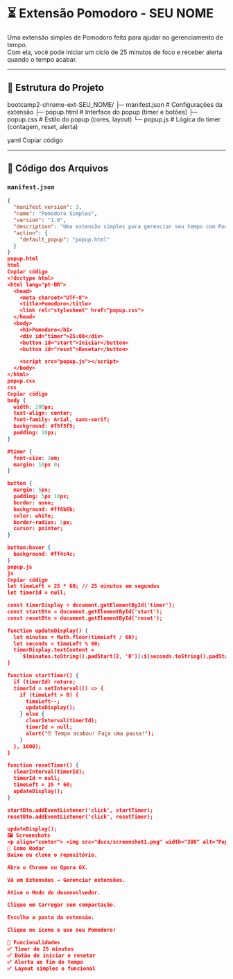 # ⏳ Extensão Pomodoro - SEU NOME

Uma extensão simples de Pomodoro feita para ajudar no gerenciamento de tempo.  
Com ela, você pode iniciar um ciclo de 25 minutos de foco e receber alerta quando o tempo acabar.

---

## 📂 Estrutura do Projeto

bootcamp2-chrome-ext-SEU_NOME/
├─ manifest.json # Configurações da extensão
├─ popup.html # Interface do popup (timer e botões)
├─ popup.css # Estilo do popup (cores, layout)
└─ popup.js # Lógica do timer (contagem, reset, alerta)

yaml
Copiar código

---

## 📜 Código dos Arquivos

### `manifest.json`

```json
{
  "manifest_version": 3,
  "name": "Pomodoro Simples",
  "version": "1.0",
  "description": "Uma extensão simples para gerenciar seu tempo com Pomodoro.",
  "action": {
    "default_popup": "popup.html"
  }
}
popup.html
html
Copiar código
<!doctype html>
<html lang="pt-BR">
  <head>
    <meta charset="UTF-8">
    <title>Pomodoro</title>
    <link rel="stylesheet" href="popup.css">
  </head>
  <body>
    <h1>Pomodoro</h1>
    <div id="timer">25:00</div>
    <button id="start">Iniciar</button>
    <button id="reset">Resetar</button>

    <script src="popup.js"></script>
  </body>
</html>
popup.css
css
Copiar código
body {
  width: 200px;
  text-align: center;
  font-family: Arial, sans-serif;
  background: #f5f5f5;
  padding: 10px;
}

#timer {
  font-size: 2em;
  margin: 10px 0;
}

button {
  margin: 5px;
  padding: 5px 10px;
  border: none;
  background: #ff6b6b;
  color: white;
  border-radius: 5px;
  cursor: pointer;
}

button:hover {
  background: #ff4c4c;
}
popup.js
js
Copiar código
let timeLeft = 25 * 60; // 25 minutos em segundos
let timerId = null;

const timerDisplay = document.getElementById('timer');
const startBtn = document.getElementById('start');
const resetBtn = document.getElementById('reset');

function updateDisplay() {
  let minutes = Math.floor(timeLeft / 60);
  let seconds = timeLeft % 60;
  timerDisplay.textContent =
    `${minutes.toString().padStart(2, '0')}:${seconds.toString().padStart(2, '0')}`;
}

function startTimer() {
  if (timerId) return;
  timerId = setInterval(() => {
    if (timeLeft > 0) {
      timeLeft--;
      updateDisplay();
    } else {
      clearInterval(timerId);
      timerId = null;
      alert("⏰ Tempo acabou! Faça uma pausa!");
    }
  }, 1000);
}

function resetTimer() {
  clearInterval(timerId);
  timerId = null;
  timeLeft = 25 * 60;
  updateDisplay();
}

startBtn.addEventListener('click', startTimer);
resetBtn.addEventListener('click', resetTimer);

updateDisplay();
🖼️ Screenshots
<p align="center"> <img src="docs/screenshot1.png" width="300" alt="Popup com timer inicial"> <img src="docs/screenshot2.png" width="300" alt="Popup durante a contagem"> </p>
🚀 Como Rodar
Baixe ou clone o repositório.

Abra o Chrome ou Opera GX.

Vá em Extensões → Gerenciar extensões.

Ative o Modo do desenvolvedor.

Clique em Carregar sem compactação.

Escolha a pasta da extensão.

Clique no ícone e use seu Pomodoro!

🎯 Funcionalidades
✅ Timer de 25 minutos
✅ Botão de iniciar e resetar
✅ Alerta ao fim do tempo
✅ Layout simples e funcional

